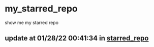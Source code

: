 # my_starred_repo
show me my starred repo

update at 01/28/22 00:41:34 in [starred_repo](./index.html)
---

